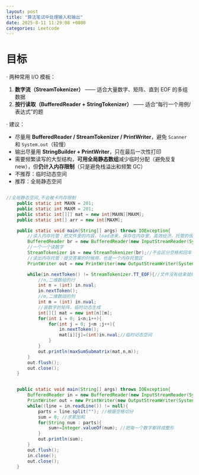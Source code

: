 ```yaml
---
layout: post
title: "算法笔试中处理输入和输出"
date: 2025-8-11 11:29:08 +0800
categories: Leetcode
---
```


# 目标

· 两种常用 I/O 模板：  
1. **数字流（StreamTokenizer）** —— 适合大量数字、矩阵、直到 EOF 的多组数据  
2. **按行读取（BufferedReader + StringTokenizer）** —— 适合“每行一个用例/表达式”的题

· 建议：  
- 尽量用 **BufferedReader / StreamTokenizer / PrintWriter**，避免 `Scanner` 和 `System.out`（较慢）  
- 输出尽量用 **StringBuilder + PrintWriter**，只在最后一次性打印  
- 需要频繁读写的大型结构，**可用全局静态数组**减少临时分配（避免反复 new），但**仍计入内存限制**（只是避免栈溢出和频繁 GC）
- 不推荐：临时动态空间
- 推荐：全局静态空间

```java

//全局静态空间,不会被卡内存限制
    public static int MAXN = 201;
    public static int MAXM = 201;
    public static int[][] mat = new int[MAXN][MAXM];
    public static int[] arr = new int[MAXM];

    public static void main(String[] args) throws IOException{
        //读入内存托管：把文件里的内容，load进来，保存在内存里，高效经济，托管的很好
        BufferedReader br = new BufferedReader(new InputStreamReader(System.in));
        //一个一个读数字
        StreamTokenizer in = new StreamTokenizer(br);//不会区分空格和回车
        //读出内存托管：提交答案的时候用，也是一个内存托管区
        PrintWriter out = new PrintWriter(new OutputStreamWriter(System.out));

        while(in.nextToken() != StreamTokenizer.TT_EOF){//文件没有结束就继续
            //n,二维数组的行
            int n = (int) in.nval;
            in.nextToken();
            //m,二维数组的列
            int m = (int) in.nval;
            //装数字的矩阵，临时动态生成
            int[][] mat = new int[n][m];
            for(int i = 0; i<n;i++){
                for(int j = 0; j<m ;j++){
                    in.nextToken();
                    mat[i][j]=(int)in.nval;//临时动态空间
                }
            }
            out.println(maxSumSubmatrix(mat,n,m));
        }
        out.flush();
        out.close();
    }


    public static void main(String[] args) throws IOException{
        BufferedReader in = new BufferedReader(new InputStreamReader(System.in));
        PrintWriter out = new PrintWriter(new OutputStreamWriter(System.out));
        while((line = in.readLine()) != null){
            parts = line.split(""); //根据空格切分
            sum = 0; //求累加和
            for(String num : parts){
                sum+=Integer.valueOf(num); //把每一个数字都转成整形
            }
            out.println(sum);
        }
        out.flush();
        in.close();
        out.close();
    }
```
